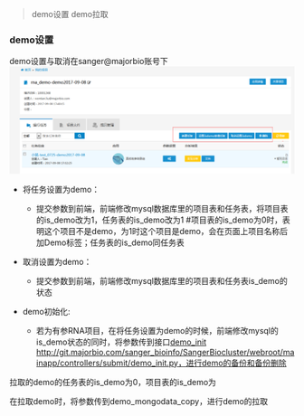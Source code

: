 >demo设置
>demo拉取

### demo设置

demo设置与取消在sanger@majorbio账号下
![demo设置](img/demo设置.png)

* 将任务设置为demo：
  * 提交参数到前端，前端修改mysql数据库里的项目表和任务表，将项目表的is_demo改为1，任务表的is_demo改为1  #项目表的is_demo为0时，表明这个项目不是demo，为1时这个项目是demo，会在页面上项目名称后加Demo标签；任务表的is_demo同任务表


* 取消设置为demo：
  * 提交参数到前端，前端修改mysql数据库里的项目表和任务表is_demo的状态


* demo初始化:
  * 若为有参RNA项目，在将任务设置为demo的时候，前端修改mysql的is_demo状态的同时，将参数传到接口[demo_init](http://git.majorbio.com/sanger_bioinfo/SangerBiocluster/tree/master/src/mbio/workflows/meta/meta_base.py)
  http://git.majorbio.com/sanger_bioinfo/SangerBiocluster/webroot/mainapp/controllers/submit/demo_init.py，进行demo的备份和备份删除


拉取的demo的任务表的is_demo为0，项目表的is_demo为


在拉取demo时，将参数传到demo_mongodata_copy，进行demo的拉取
